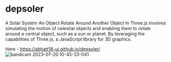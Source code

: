 # depsoler
A Solar System
An Object Rotate Around Another Object In Three.js involves simulating the motion of celestial objects and enabling them to rotate around a central object, such as a sun or planet. By leveraging the capabilities of Three.js, a JavaScript library for 3D graphics.

Here - https://abhatt18-ui.github.io/depsoler/
![bandicam 2023-07-20 10-45-33-041](https://github.com/Abhatt18-ui/solarthreejs/assets/128682313/2bde5706-62d9-4def-bfc6-6fae26cbfc8e)
